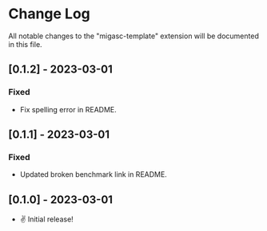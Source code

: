 # Change Log

All notable changes to the "migasc-template" extension will be documented in this file.

## [0.1.2] - 2023-03-01

### Fixed

- Fix spelling error in README.

## [0.1.1] - 2023-03-01

### Fixed

- Updated broken benchmark link in README.

## [0.1.0] - 2023-03-01

- &#x270C; Initial release!
